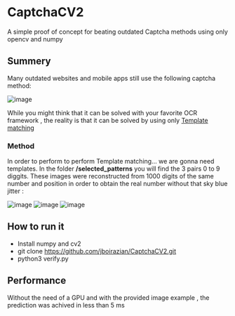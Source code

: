 # CaptchaCV2
A simple proof of concept for beating outdated Captcha methods using only opencv and numpy

## Summery

Many outdated websites and mobile apps still use the following captcha method:

![image](https://github.com/jboirazian/CaptchaCV2/assets/21143405/e0f80433-8e73-4cb9-a5b3-6f65eb995c65)

While you might think that it can be solved with your favorite OCR framework , the reality is that it can be solved by using only [Template matching](https://docs.opencv.org/4.x/d4/dc6/tutorial_py_template_matching.html)


### Method

In order to perform to perform Template matching... we are gonna need templates. In the folder **/selected_patterns** you will find the 3 pairs 0 to 9 diggits.
These images were reconstructed from 1000 digits of the same number and position in order to obtain the real number without that sky blue jitter :

![image](https://github.com/jboirazian/CaptchaCV2/assets/21143405/75e70ec7-6f1a-4ce6-93b2-9ebf06ce5361) ![image](https://github.com/jboirazian/CaptchaCV2/assets/21143405/641b76f1-abc0-4802-b0ad-b7952faf7f60) ![image](https://github.com/jboirazian/CaptchaCV2/assets/21143405/47169727-ec31-4349-a487-bf2c0f9bc4b4)


## How to run it

+ Install numpy and cv2
+ git clone https://github.com/jboirazian/CaptchaCV2.git
+ python3 verify.py

## Performance

Without the need of a GPU and with the provided image example , the prediction was achived in less than 5 ms






